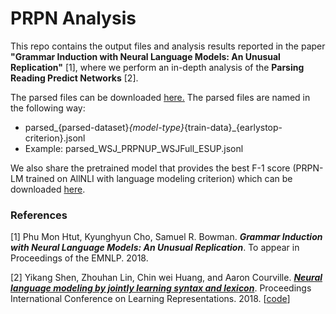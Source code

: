 # PRPN Analysis

This repo contains the output files and analysis results reported in the paper **"Grammar Induction with Neural Language Models: An Unusual Replication"** [1], where we perform an in-depth analysis of the **Parsing Reading Predict Networks** [2].

The parsed files can be downloaded [here.](https://drive.google.com/file/d/1Zc6lgqyohCcNKlqp6gk_J0RMCbCS1gHR/view?usp=sharing)
The parsed files are named in the following way:
- parsed_{parsed-dataset}_{model-type}_{train-data}_{earlystop-criterion}.jsonl
- Example: parsed_WSJ_PRPNUP_WSJFull_ESUP.jsonl

We also share the pretrained model that provides the best F-1 score (PRPN-LM trained on AllNLI with language modeling criterion) which can be downloaded [here](https://drive.google.com/file/d/1BHW9Gd1ackTVZfG3ZIXw5KupFRc8dvHH/view?usp=sharing).

### References
[1] Phu Mon Htut, Kyunghyun Cho, Samuel R. Bowman. ***Grammar Induction with Neural Language Models: An Unusual Replication***. To appear in Proceedings of the EMNLP. 2018.

[2] Yikang Shen, Zhouhan Lin, Chin wei Huang, and Aaron Courville. [***Neural language modeling by jointly learning syntax and lexicon***](https://arxiv.org/abs/1711.02013). Proceedings  International Conference on Learning Representations. 2018. [[code](https://github.com/yikangshen/PRPN)]

